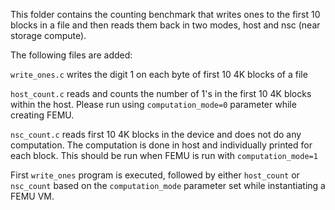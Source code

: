 This folder contains the counting benchmark that writes ones to the first 10 blocks
in a file and then reads them back in two modes, host and nsc (near storage compute).

The following files are added:

`write_ones.c`
writes the digit 1 on each byte of first 10 4K blocks of a file

`host_count.c`
reads and counts the number of 1's in the first 10 4K blocks within the host. Please
run using `computation_mode=0` parameter while creating FEMU.

`nsc_count.c`
reads first 10 4K blocks in the device and does not do any computation. The computation
is done in host and individually printed for each block. This should be run when FEMU
is run with `computation_mode=1`

First `write_ones` program is executed, followed by either `host_count` or `nsc_count`
based on the `computation_mode` parameter set while instantiating a FEMU VM.
